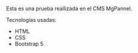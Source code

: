 Esta es una prueba reallizada en el CMS MgPannel.  

Tecnologías usadas:

- HTML
- CSS
- Bootstrap 5
